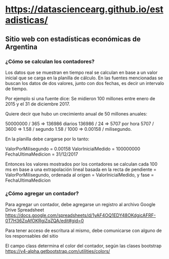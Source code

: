 # https://datasciencearg.github.io/estadisticas/
## Sitio web con estadísticas económicas de Argentina

### ¿Cómo se calculan los contadores?

Los datos que se muestran en tiempo real se calculan en base a un valor inicial que se carga en la planilla de cálculo. En las fuentes mencionadas se buscan los datos de dos valores, junto con dos fechas, es decir un intervalo de tiempo.

Por ejemplo si una fuente dice: Se midieron 100 millones entre enero de 2015 y el 31 de diciembre 2017.

Quiere decir que hubo un crecimiento anual de 50 millones anuales:

50000000 / 365 => 136986 diarios
136986 / 24    => 5707 por hora
5707 / 3600    => 1.58 / segundo
1.58 / 1000    => 0.00158 / milisegundo.

En la planilla debe cargarse por lo tanto:

ValorPorMilisegundo = 0.00158
ValorInicialMedido  = 100000000
FechaUltimaMedicion = 31/12/2017

Entonces los valores mostrados por los contadores se calculan cada 100 ms en base a una extrapolación lineal basada en la recta de pendiente = ValorPorMilisegundo, ordenada al origen = ValorInicialMedido, y fase = FechaUltimaMedicion

### ¿Cómo agregar un contador?

Para agregar un contador, debe agregarse un registro al archivo Google Drive Spreadsheet https://docs.google.com/spreadsheets/d/1yAF4OQ1EDY48OKdgicAFRF-0T7H36ZoAfOKRgjZqZQA/edit#gid=0

Para tener acceso de escritura al mismo, debe comunicarse con alguno de los responsables del sitio

El campo class determina el color del contador, según las clases bootstrap https://v4-alpha.getbootstrap.com/utilities/colors/
